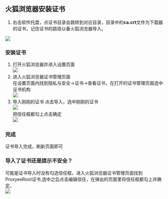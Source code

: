 ## 火狐浏览器安装证书
1. 右击软件托盘，点证书目录会跳转到对应目录，目录中的**ca.crt**文件为下载器的证书，记住证书的路径以备火狐浏览器导入。

![](https://github.com/proxyee-down-org/proxyee-down/raw/v2.5/.guide/common/ca/firefox/imgs/1-1.png)    
### 安装证书
1. 打开火狐浏览器并进入设置页面  
![](https://github.com/proxyee-down-org/proxyee-down/raw/v2.5/.guide/common/ca/firefox/imgs/2-1.png)  
2. 进入火狐浏览器证书管理页面  
在设置页面内找到隐私与安全->证书->查看证书，在打开的证书管理页面选中证书机构  
![](https://github.com/proxyee-down-org/proxyee-down/raw/v2.5/.guide/common/ca/firefox/imgs/2-2.png)  
3. 导入刚刚的证书
点击导入，选中刚刚的证书  
![](https://github.com/proxyee-down-org/proxyee-down/raw/v2.5/.guide/common/ca/firefox/imgs/2-3-1.png)  
把信任框都勾上点击确定  
![](https://github.com/proxyee-down-org/proxyee-down/raw/v2.5/.guide/common/ca/firefox/imgs/2-3-2.png)  
### 完成
证书导入完成，刷新页面即可
### 导入了证书还是提示不安全？
可能是证书导入时没有勾选信任框，进入火狐浏览器证书管理页面找到ProxyeeRoot证书,选中之后点击编辑信任，在弹出的页面里将信任框都勾上并确定。    
![](https://github.com/proxyee-down-org/proxyee-down/raw/v2.5/.guide/common/ca/firefox/imgs/4-1.png)  